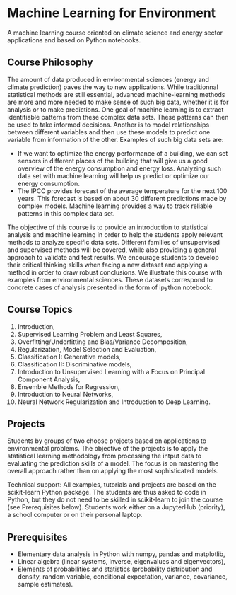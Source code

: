 # Machine Learning for Environment

A machine learning course oriented on climate science and energy sector applications and based on Python notebooks.

## Course Philosophy


The amount of data produced in environmental sciences (energy and climate prediction) paves the way to new applications.
While traditionnal statistical methods are still essential, advanced machine-learning methods are more and more needed to make sense of such big data, whether it is for analysis or to make predictions.
One goal of machine learning is to extract identifiable patterns from these complex data sets.
These patterns can then be used to take informed
decisions.
Another is to model relationships between different variables and then use these models to predict one variable from information of the other.
Examples of such big data sets are:

- If we want to optimize the energy performance of a building, we can set sensors in different places of the building that will give us a good overview of the energy consumption and energy loss.
Analyzing such data set with machine learning will help us predict or
optimize our energy consumption.
- The IPCC provides forecast of the average temperature for the next 100 years.
This forecast is based on about 30 different predictions made by complex models. Machine learning provides a way to track reliable patterns in this complex data set.

The objective of this course is to provide an introduction to statistical analysis and machine learning in order to help the students apply relevant methods to analyze specific data sets.
Different families of unsupervised and supervised methods will be covered, while also providing a general approach to validate and test results.
We encourage students to develop their critical thinking skills when facing a new dataset and applying a method in order to draw robust conclusions.
We illustrate this course with examples from environmental sciences.
These datasets correspond to concrete cases of analysis presented in the form of ipython notebook.

## Course Topics

1. Introduction,
2. Supervised Learning Problem and Least Squares,
3. Overfitting/Underfitting and Bias/Variance Decomposition,
4. Regularization, Model Selection and Evaluation,
5. Classification I: Generative models,
6. Classification II: Discriminative models,
7. Introduction to Unsupervised Learning with a Focus on Principal Component Analysis,
8. Ensemble Methods for Regression,
9. Introduction to Neural Networks,
10. Neural Network Regularization and Introduction to Deep Learning.


## Projects

Students by groups of two choose projects based on applications to environmental problems.
The objective of the projects is to apply the statistical learning methodology from processing the intput data to evaluating the prediction skills of a model.
The focus is on mastering the overall approach rather than on applying the most sophisticated models.

Technical support: All examples, tutorials and projects are based on the scikit-learn Python package.
The students are thus asked to code in Python, but they do not need to be skilled in scikit-learn to join the course (see Prerequisites below).
Students work either on a JupyterHub (priority), a school computer or on their personal laptop.

## Prerequisites

- Elementary data analysis in Python with numpy, pandas and matplotlib,
- Linear algebra (linear systems, inverse, eigenvalues and eigenvectors),
- Elements of probabilities and statistics (probability distribution and density, random variable, conditional expectation, variance, covariance, sample estimates).
